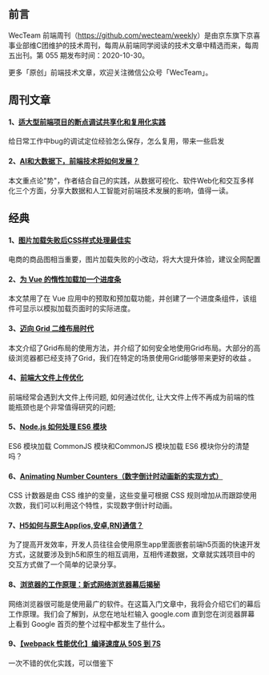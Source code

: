 ## 前言

WecTeam 前端周刊（<https://github.com/wecteam/weekly>）是由京东旗下京喜事业部维C团维护的技术周刊，每周从前端同学阅读的技术文章中精选而来，每周五出刊。第 055 期发布时间：2020-10-30。

更多「原创」前端技术文章，欢迎关注微信公众号「WecTeam」。

## 周刊文章

#### 1、[适大型前端项目的断点调试共享化和复用化实践](https://mp.weixin.qq.com/s/XfSfwNTniJLke8c9pQ5R4w)

给日常工作中bug的调试定位经验怎么保存，怎么复用，带来一些启发

#### 2、[AI和大数据下，前端技术将如何发展？](https://mp.weixin.qq.com/s/ktRedy78XdsnJ94WwNbaWw)

本文重点论"势"，作者结合自己的实践，从数据可视化、软件Web化和交互多样化三个方面，分享大数据和人工智能对前端技术发展的影响，值得一读。


## 经典

#### 1、[图片加载失败后CSS样式处理最佳实](https://www.zhangxinxu.com/wordpress/?p=9618)

电商的商品图相当重要，图片加载失败的小改动，将大大提升体验，建议全网配置

#### 2、[为 Vue 的惰性加载加一个进度条](https://segmentfault.com/a/1190000030751471)

本文禁用了在 Vue 应用中的预取和预加载功能，并创建了一个进度条组件，该组件可显示以模拟加载页面时的实际进度。

#### 3、[迈向 Grid 二维布局时代](https://mp.weixin.qq.com/s/x3ktv5FWxys3Dc3aQZXVtg)

本文介绍了Grid布局的使用方法，并介绍了如何安全地使用Grid布局。大部分的高级浏览器都已经支持了Grid，我们在特定的场景使用Grid能够带来更好的收益 。

#### 4、[前端大文件上传优化](https://juejin.im/post/6844904046436843527)

前端经常会遇到大文件上传问题, 如何通过优化, 让大文件上传不再成为前端的性能瓶颈也是个非常值得研究的问题; 

#### 5、[Node.js 如何处理 ES6 模块](http://www.ruanyifeng.com/blog/2020/08/how-nodejs-use-es6-module.html)

ES6 模块加载 CommonJS 模块和CommonJS 模块加载 ES6 模块你分的清楚吗？ 

#### 6、[Animating Number Counters（数字倒计时动画新的实现方式）](https://css-tricks.com/animating-number-counters/)

CSS 计数器是由 CSS 维护的变量，这些变量可根据 CSS 规则增加从而跟踪使用次数，我们可以利用这个特性，实现数字倒计时动画。 

#### 7、[H5如何与原生App(ios,安卓,RN)通信？](https://mp.weixin.qq.com/s/KtdGae_GVP6E8A8DV0G1jw)

为了提高开发效率，开发人员往往会使用原生app里面嵌套前端h5页面的快速开发方式，这就要涉及到h5和原生的相互调用，互相传递数据，文章就实践项目中的交互方式做了一个简单的记录分享。

#### 8、[浏览器的工作原理：新式网络浏览器幕后揭秘](https://www.html5rocks.com/zh/tutorials/internals/howbrowserswork/#Style_Computation)

网络浏览器很可能是使用最广的软件。在这篇入门文章中，我将会介绍它们的幕后工作原理。我们会了解到，从您在地址栏输入 google.com 直到您在浏览器屏幕上看到 Google 首页的整个过程中都发生了些什么。

#### 9、[【webpack 性能优化】编译速度从 50S 到 7S](https://juejin.im/post/6887863430510968839)

一次不错的优化实践，可以借鉴下
